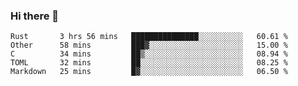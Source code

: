 ### Hi there 👋

<!--
**WShiBin/WShiBin** is a ✨ _special_ ✨ repository because its `README.md` (this file) appears on your GitHub profile.

Here are some ideas to get you started:

- 🔭 I’m currently working on ...
- 🌱 I’m currently learning ...
- 👯 I’m looking to collaborate on ...
- 🤔 I’m looking for help with ...
- 💬 Ask me about ...
- 📫 How to reach me: ...
- 😄 Pronouns: ...
- ⚡ Fun fact: ...
-->

<!--START_SECTION:waka-->
```text
Rust       3 hrs 56 mins   ███████████████░░░░░░░░░░   60.61 % 
Other      58 mins         ███▓░░░░░░░░░░░░░░░░░░░░░   15.00 % 
C          34 mins         ██▒░░░░░░░░░░░░░░░░░░░░░░   08.94 % 
TOML       32 mins         ██░░░░░░░░░░░░░░░░░░░░░░░   08.25 % 
Markdown   25 mins         █▓░░░░░░░░░░░░░░░░░░░░░░░   06.50 % 
```
<!--END_SECTION:waka-->
